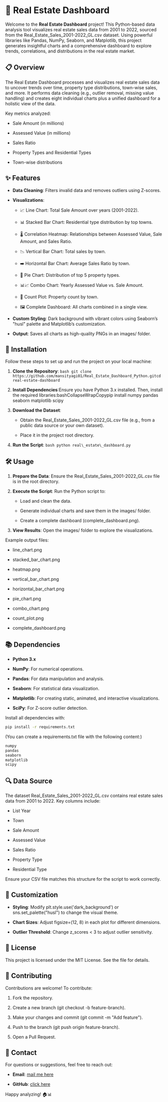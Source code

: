 🏡 Real Estate Dashboard
========================

Welcome to the **Real Estate Dashboard** project! This Python-based data analysis tool visualizes real estate sales data from 2001 to 2022, sourced from the Real\_Estate\_Sales\_2001-2022\_GL.csv dataset. Using powerful libraries like Pandas, NumPy, Seaborn, and Matplotlib, this project generates insightful charts and a comprehensive dashboard to explore trends, correlations, and distributions in the real estate market.

📋 Overview
-----------

The Real Estate Dashboard processes and visualizes real estate sales data to uncover trends over time, property type distributions, town-wise sales, and more. It performs data cleaning (e.g., outlier removal, missing value handling) and creates eight individual charts plus a unified dashboard for a holistic view of the data.

Key metrics analyzed:

*   Sale Amount (in millions)
    
*   Assessed Value (in millions)
    
*   Sales Ratio
    
*   Property Types and Residential Types
    
*   Town-wise distributions
    

✨ Features
----------

*   **Data Cleaning**: Filters invalid data and removes outliers using Z-scores.
    
*   **Visualizations**:
    
    *   📈 Line Chart: Total Sale Amount over years (2001-2022).
        
    *   📊 Stacked Bar Chart: Residential type distribution by top towns.
        
    *   🌡️ Correlation Heatmap: Relationships between Assessed Value, Sale Amount, and Sales Ratio.
        
    *   📉 Vertical Bar Chart: Total sales by town.
        
    *   ➡️ Horizontal Bar Chart: Average Sales Ratio by town.
        
    *   🥧 Pie Chart: Distribution of top 5 property types.
        
    *   📊📈 Combo Chart: Yearly Assessed Value vs. Sale Amount.
        
    *   🔢 Count Plot: Property count by town.
        
    *   🖼️ Complete Dashboard: All charts combined in a single view.
        
*   **Custom Styling**: Dark background with vibrant colors using Seaborn’s "husl" palette and Matplotlib’s customization.
    
*   **Output**: Saves all charts as high-quality PNGs in an images/ folder.
    

🚀 Installation
---------------

Follow these steps to set up and run the project on your local machine:

1.  **Clone the Repository**: ```bash git clone https://github.com/mansityagi01/Real_Estate_Dashboard_Python.gitcd real-estate-dashboard```
    
2.  **Install Dependencies**:Ensure you have Python 3.x installed. Then, install the required libraries:bashCollapseWrapCopypip install numpy pandas seaborn matplotlib scipy
    
3.  **Download the Dataset**:
    
    *   Obtain the Real\_Estate\_Sales\_2001-2022\_GL.csv file (e.g., from a public data source or your own dataset).
        
    *   Place it in the project root directory.
        
4.  **Run the Script**: ```bash python real\_estate\_dashboard.py```
    

🛠️ Usage
---------

1.  **Prepare the Data**: Ensure the Real\_Estate\_Sales\_2001-2022\_GL.csv file is in the root directory.
    
2.  **Execute the Script**: Run the Python script to:
    
    *   Load and clean the data.
        
    *   Generate individual charts and save them in the images/ folder.
        
    *   Create a complete dashboard (complete\_dashboard.png).
        
3.  **View Results**: Open the images/ folder to explore the visualizations.
    

Example output files:

*   line\_chart.png
    
*   stacked\_bar\_chart.png
    
*   heatmap.png
    
*   vertical\_bar\_chart.png
    
*   horizontal\_bar\_chart.png
    
*   pie\_chart.png
    
*   combo\_chart.png
    
*   count\_plot.png
    
*   complete\_dashboard.png
    

📚 Dependencies
---------------

*   **Python 3.x**
    
*   **NumPy**: For numerical operations.
    
*   **Pandas**: For data manipulation and analysis.
    
*   **Seaborn**: For statistical data visualization.
    
*   **Matplotlib**: For creating static, animated, and interactive visualizations.
    
*   **SciPy**: For Z-score outlier detection.
    

Install all dependencies with:

```bash
pip install -r requirements.txt
```

(You can create a requirements.txt file with the following content:)

```bash
numpy
pandas
seaborn
matplotlib
scipy
```

🔍 Data Source
--------------

The dataset Real\_Estate\_Sales\_2001-2022\_GL.csv contains real estate sales data from 2001 to 2022. Key columns include:

*   List Year
    
*   Town
    
*   Sale Amount
    
*   Assessed Value
    
*   Sales Ratio
    
*   Property Type
    
*   Residential Type
    

Ensure your CSV file matches this structure for the script to work correctly.

🎨 Customization
----------------

*   **Styling**: Modify plt.style.use('dark\_background') or sns.set\_palette("husl") to change the visual theme.
    
*   **Chart Sizes**: Adjust figsize=(12, 8) in each plot for different dimensions.
    
*   **Outlier Threshold**: Change z\_scores < 3 to adjust outlier sensitivity.
    

📜 License
----------

This project is licensed under the MIT License. See the file for details.

🙌 Contributing
---------------

Contributions are welcome! To contribute:

1.  Fork the repository.
    
2.  Create a new branch (git checkout -b feature-branch).
    
3.  Make your changes and commit (git commit -m "Add feature").
    
4.  Push to the branch (git push origin feature-branch).
    
5.  Open a Pull Request.
    

📧 Contact
----------

For questions or suggestions, feel free to reach out:

*   **Email**: [mail me here](mailto:mansityagi472@gmail.com)
    
*   **GitHub**: [click here](https://github.com/mansityagi01)
    

Happy analyzing! 🏠📊
